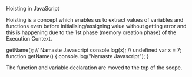 Hoisting in JavaScript 

Hoisting is a concept which enables us to extract values of variables and functions even before initialising/assigning value without getting error and this is happening due to the 1st phase (memory creation phase) of the Execution Context.

getName(); // Namaste Javascript
console.log(x); // undefined
var x = 7;
function getName() {
  console.log("Namaste Javascript");
}

The function and variable declaration are moved to the top of the scope.
